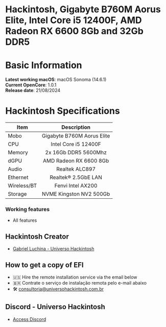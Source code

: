 # Hackintosh, Gigabyte B760M Aorus Elite, Intel Core i5 12400F, AMD Radeon RX 6600 8Gb and 32Gb DDR5

# Basic Information

**Latest working macOS**: macOS Sonoma (14.6.1)
<br>
**Current OpenCore**: 1.0.1
<br>
**Release date**: 21/08/2024

# Hackintosh Specifications
|Item|Description|
|-|:-------:|
|Mobo|Gigabyte B760M Aorus Elite|
|CPU|Intel Core i5 12400F|
|Memory|2x 16Gb DDR5 5600Mhz|
|dGPU|AMD Radeon RX 6600 8Gb|
|Audio|Realtek ALC897|
|Ethernet|Realtek® 2.5GbE LAN|
|Wireless/BT|Fenvi Intel AX200|
|Storage|NVME Kingston NV2 500Gb|

### Working features
- All features

## Hackintosh Creator
- [Gabriel Luchina - Universo Hackintosh](https://luchina.com.br)

## How to get a copy of EFI
- 🇺🇸 Hire the remote installation service via the email below
- 🇧🇷 Contrate o serviço de instalação remota pelo e-mail abaixo
- 🛠️ [consultoria@universohackintosh.com.br](mailto:consultoria@universohackintosh.com.br)

## Discord - Universo Hackintosh
- [Access Discord](https://discord.universohackintosh.com.br)
